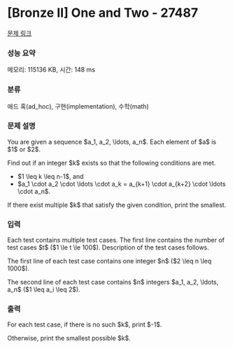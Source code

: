 # [Bronze II] One and Two - 27487 

[문제 링크](https://www.acmicpc.net/problem/27487) 

### 성능 요약

메모리: 115136 KB, 시간: 148 ms

### 분류

애드 혹(ad_hoc), 구현(implementation), 수학(math)

### 문제 설명

<p>You are given a sequence $a_1, a_2, \ldots, a_n$. Each element of $a$ is $1$ or $2$.</p>

<p>Find out if an integer $k$ exists so that the following conditions are met.</p>

<ul>
	<li>$1 \leq k \leq n-1$, and</li>
	<li>$a_1 \cdot a_2 \cdot \ldots \cdot a_k = a_{k+1} \cdot a_{k+2} \cdot \ldots \cdot a_n$.</li>
</ul>

<p>If there exist multiple $k$ that satisfy the given condition, print the smallest.</p>

### 입력 

 <p>Each test contains multiple test cases. The first line contains the number of test cases $t$ ($1 \le t \le 100$). Description of the test cases follows.</p>

<p>The first line of each test case contains one integer $n$ ($2 \leq n \leq 1000$).</p>

<p>The second line of each test case contains $n$ integers $a_1, a_2, \ldots, a_n$ ($1 \leq a_i \leq 2$).</p>

### 출력 

 <p>For each test case, if there is no such $k$, print $-1$.</p>

<p>Otherwise, print the smallest possible $k$.</p>

